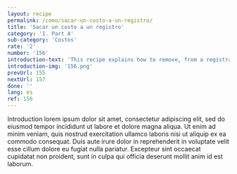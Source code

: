 ```yaml
---
layout: recipe
permalink: /como/sacar-un-costo-a-un-registro/
title: 'Sacar un costo a un registro'
category: '1. Part A'
sub-category: 'Costos'
rate: '2'
number: '156'
introduction-text: 'This recipe explains how to remove, from a registration, a cost that does not apply anymore.'
introduction-img: '156.png'
prevUrl: 155
nextUrl: 157
done: ''
lang: es
ref: 156
---
```


Introduction lorem ipsum dolor sit amet, consectetur adipiscing elit, sed do eiusmod tempor incididunt ut labore et dolore magna aliqua. Ut enim ad minim veniam, quis nostrud exercitation ullamco laboris nisi ut aliquip ex ea commodo consequat. Duis aute irure dolor in reprehenderit in voluptate velit esse cillum dolore eu fugiat nulla pariatur. Excepteur sint occaecat cupidatat non proident, sunt in culpa qui officia deserunt mollit anim id est laborum.

